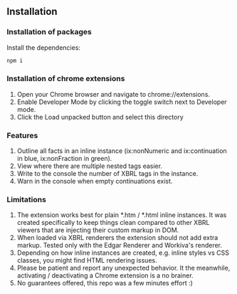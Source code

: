 ## Installation

### Installation of packages

Install the dependencies:

```sh
npm i
```

### Installation of chrome extensions

1. Open your Chrome browser and navigate to chrome://extensions. 
2. Enable Developer Mode by clicking the toggle switch next to Developer mode. 
3. Click the Load unpacked button and select this directory

### Features

1. Outline all facts in an inline instance (ix:nonNumeric and ix:continuation in blue, ix:nonFraction in green).
2. View where there are multiple nested tags easier. 
3. Write to the console the number of XBRL tags in the instance. 
4. Warn in the console when empty continuations exist.

### Limitations

1. The extension works best for plain *.htm / *.html inline instances. It was created specifically to keep things clean compared to other XBRL viewers that are injecting their custom markup in DOM.
2. When loaded via XBRL renderers the extension should not add extra markup. Tested only with the Edgar Renderer and Workiva's renderer.
3. Depending on how inline instances are created, e.g. inline styles vs CSS classes, you might find HTML rendering issues.
4. Please be patient and report any unexpected behavior. It the meanwhile, activating / deactivating a Chrome extension is a no brainer. 
5. No guarantees offered, this repo was a few minutes effort :)
